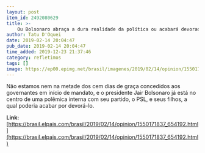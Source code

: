 ```yaml
---
layout: post
item_id: 2492080629
title: >-
    Ou Bolsonaro abraça a dura realidade da política ou acabará devorado por ela
author: Tatu D'Oquei
date: 2019-02-14 20:04:47
pub_date: 2019-02-14 20:04:47
time_added: 2019-12-23 21:37:46
category: refletimos
tags: []
image: https://ep00.epimg.net/brasil/imagenes/2019/02/14/opinion/1550171837_654192_1550172476_rrss_normal.jpg
---
```


Não estamos nem na metade dos cem dias de graça concedidos aos governantes em início de mandato, e o presidente Jair Bolsonaro já está no centro de uma polêmica interna com seu partido, o PSL, e seus filhos, a qual poderia acabar por devorá-lo.

**Link:** [https://brasil.elpais.com/brasil/2019/02/14/opinion/1550171837_654192.html](https://brasil.elpais.com/brasil/2019/02/14/opinion/1550171837_654192.html)

